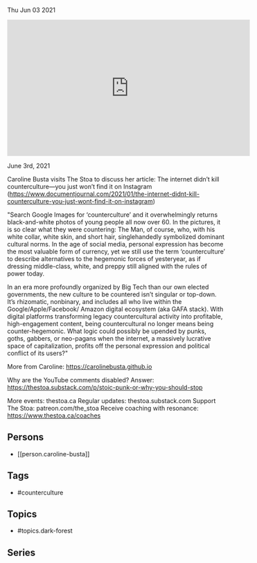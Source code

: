 



Thu Jun 03 2021

<iframe width="560" height="315" src="https://www.youtube.com/embed/qNXb0djk65k" title="Counterculture Is Not Dead, It's Just Sleeping in a Dark Forest w/ Caroline Busta" frameborder="0" allow="accelerometer; autoplay; clipboard-write; encrypted-media; gyroscope; picture-in-picture" allowfullscreen ></iframe>

June 3rd, 2021

Caroline Busta visits The Stoa to discuss her article: The internet didn’t kill counterculture—you just won’t find it on Instagram (https://www.documentjournal.com/2021/01/the-internet-didnt-kill-counterculture-you-just-wont-find-it-on-instagram)

"Search Google Images for ‘counterculture’ and it overwhelmingly returns black-and-white photos of young people all now over 60. In the pictures, it is so clear what they were countering: The Man, of course, who, with his white collar, white skin, and short hair, singlehandedly symbolized dominant cultural norms. In the age of social media, personal expression has become the most valuable form of currency, yet we still use the term ‘counterculture’ to describe alternatives to the hegemonic forces of yesteryear, as if dressing middle-class, white, and preppy still aligned with the rules of power today.

In an era more profoundly organized by Big Tech than our own elected governments, the new culture to be countered isn’t singular or top-down. It’s rhizomatic, nonbinary, and includes all who live within the Google/Apple/Facebook/ Amazon digital ecosystem (aka GAFA stack). With digital platforms transforming legacy countercultural activity into profitable, high-engagement content, being countercultural no longer means being counter-hegemonic. What logic could possibly be upended by punks, goths, gabbers, or neo-pagans when the internet, a massively lucrative space of capitalization, profits off the personal expression and political conflict of its users?"

More from Caroline: https://carolinebusta.github.io

Why are the YouTube comments disabled? Answer: https://thestoa.substack.com/p/stoic-punk-or-why-you-should-stop

More events: thestoa.ca 
Regular updates: thestoa.substack.com 
Support The Stoa: patreon.com/the_stoa 
Receive coaching with resonance: https://www.thestoa.ca/coaches

## Persons

- [[person.caroline-busta]]

## Tags

- #counterculture

## Topics

- #topics.dark-forest

## Series



